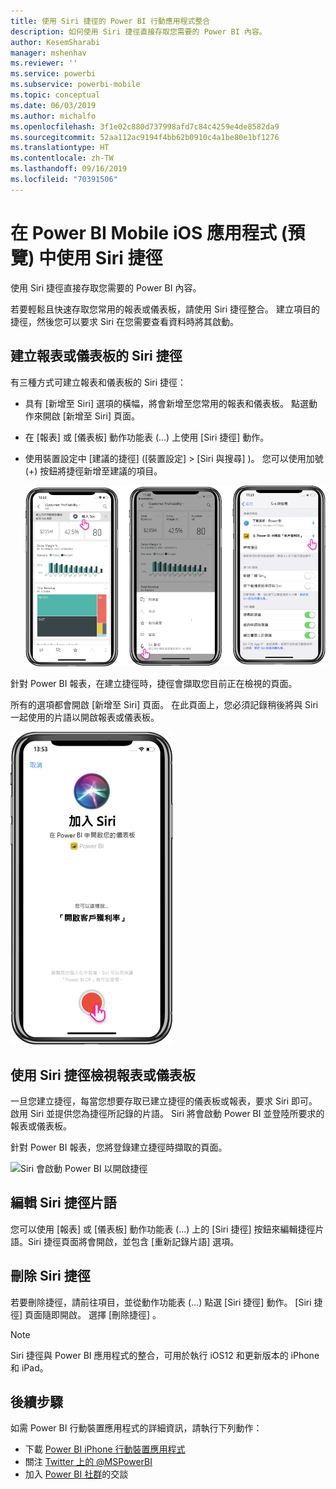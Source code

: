 ```yaml
---
title: 使用 Siri 捷徑的 Power BI 行動應用程式整合
description: 如何使用 Siri 捷徑直接存取您需要的 Power BI 內容。
author: KesemSharabi
manager: mshenhav
ms.reviewer: ''
ms.service: powerbi
ms.subservice: powerbi-mobile
ms.topic: conceptual
ms.date: 06/03/2019
ms.author: michalfo
ms.openlocfilehash: 3f1e02c880d737998afd7c84c4259e4de8582da9
ms.sourcegitcommit: 52aa112ac9194f4bb62b0910c4a1be80e1bf1276
ms.translationtype: HT
ms.contentlocale: zh-TW
ms.lasthandoff: 09/16/2019
ms.locfileid: "70391506"
---
```

# <a name="using-siri-shortcuts-in-power-bi-mobile-ios-app-preview"></a>在 Power BI Mobile iOS 應用程式 (預覽) 中使用 Siri 捷徑

使用 Siri 捷徑直接存取您需要的 Power BI 內容。

若要輕鬆且快速存取您常用的報表或儀表板，請使用 Siri 捷徑整合。 建立項目的捷徑，然後您可以要求 Siri 在您需要查看資料時將其啟動。

## <a name="create-siri-shortcut-for-a-report-or-dashboard"></a>建立報表或儀表板的 Siri 捷徑

有三種方式可建立報表和儀表板的 Siri 捷徑：

- 具有 [新增至 Siri]  選項的橫幅，將會新增至您常用的報表和儀表板。 點選動作來開啟 [新增至 Siri]  頁面。
    
- 在 [報表]  或 [儀表板]  動作功能表 (...) 上使用 [Siri 捷徑]  動作。
    
- 使用裝置設定中 [建議的捷徑]  ([裝置設定]   > [Siri 與搜尋]  )。 您可以使用加號 (+) 按鈕將捷徑新增至建議的項目。
     
     ![建立捷徑](./media/mobile-apps-ios-siri-search/power-bi-siri-create-shortcut.png)

針對 Power BI 報表，在建立捷徑時，捷徑會擷取您目前正在檢視的頁面。 

所有的選項都會開啟 [新增至 Siri]  頁面。 在此頁面上，您必須記錄稍後將與 Siri 一起使用的片語以開啟報表或儀表板。 
   
![[新增至 Siri] 頁面](./media/mobile-apps-ios-siri-search/power-bi-siri-add-page.png)
    

## <a name="use-siri-shortcuts-to-view-report-or-dashboard"></a>使用 Siri 捷徑檢視報表或儀表板

一旦您建立捷徑，每當您想要存取已建立捷徑的儀表板或報表，要求 Siri 即可。
啟用 Siri 並提供您為捷徑所記錄的片語。 Siri 將會啟動 Power BI 並登陸所要求的報表或儀表板。 

針對 Power BI 報表，您將登錄建立捷徑時擷取的頁面。


  ![Siri 會啟動 Power BI 以開啟捷徑](./media/mobile-apps-ios-siri-search/power-bi-siri-open.png)
  

## <a name="edit-siri-shortcut-phrase"></a>編輯 Siri 捷徑片語 
您可以使用 [報表]  或 [儀表板]  動作功能表 (...) 上的 [Siri 捷徑]  按鈕來編輯捷徑片語。Siri 捷徑頁面將會開啟，並包含 [重新記錄片語]  選項。 

## <a name="delete-siri-shortcut"></a>刪除 Siri 捷徑 
若要刪除捷徑，請前往項目，並從動作功能表 (...) 點選 [Siri 捷徑]  動作。 [Siri 捷徑]  頁面隨即開啟。 選擇 [刪除捷徑]  。


> [!NOTE]
> Siri 捷徑與 Power BI 應用程式的整合，可用於執行 iOS12 和更新版本的 iPhone 和 iPad。
> 

## <a name="next-steps"></a>後續步驟
如需 Power BI 行動裝置應用程式的詳細資訊，請執行下列動作： 

* 下載 [Power BI iPhone 行動裝置應用程式](http://go.microsoft.com/fwlink/?LinkId=522062)
* 關注 [Twitter 上的 @MSPowerBI](https://twitter.com/MSPowerBI)
* 加入 [Power BI 社群](http://community.powerbi.com/)的交談

